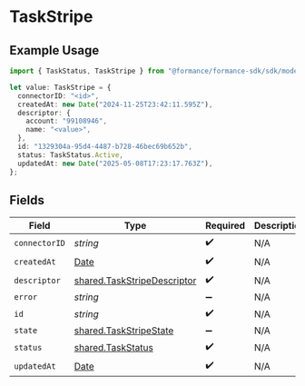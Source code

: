 # TaskStripe

## Example Usage

```typescript
import { TaskStatus, TaskStripe } from "@formance/formance-sdk/sdk/models/shared";

let value: TaskStripe = {
  connectorID: "<id>",
  createdAt: new Date("2024-11-25T23:42:11.595Z"),
  descriptor: {
    account: "99108946",
    name: "<value>",
  },
  id: "1329304a-95d4-4487-b728-46bec69b652b",
  status: TaskStatus.Active,
  updatedAt: new Date("2025-05-08T17:23:17.763Z"),
};
```

## Fields

| Field                                                                                         | Type                                                                                          | Required                                                                                      | Description                                                                                   |
| --------------------------------------------------------------------------------------------- | --------------------------------------------------------------------------------------------- | --------------------------------------------------------------------------------------------- | --------------------------------------------------------------------------------------------- |
| `connectorID`                                                                                 | *string*                                                                                      | :heavy_check_mark:                                                                            | N/A                                                                                           |
| `createdAt`                                                                                   | [Date](https://developer.mozilla.org/en-US/docs/Web/JavaScript/Reference/Global_Objects/Date) | :heavy_check_mark:                                                                            | N/A                                                                                           |
| `descriptor`                                                                                  | [shared.TaskStripeDescriptor](../../../sdk/models/shared/taskstripedescriptor.md)             | :heavy_check_mark:                                                                            | N/A                                                                                           |
| `error`                                                                                       | *string*                                                                                      | :heavy_minus_sign:                                                                            | N/A                                                                                           |
| `id`                                                                                          | *string*                                                                                      | :heavy_check_mark:                                                                            | N/A                                                                                           |
| `state`                                                                                       | [shared.TaskStripeState](../../../sdk/models/shared/taskstripestate.md)                       | :heavy_minus_sign:                                                                            | N/A                                                                                           |
| `status`                                                                                      | [shared.TaskStatus](../../../sdk/models/shared/taskstatus.md)                                 | :heavy_check_mark:                                                                            | N/A                                                                                           |
| `updatedAt`                                                                                   | [Date](https://developer.mozilla.org/en-US/docs/Web/JavaScript/Reference/Global_Objects/Date) | :heavy_check_mark:                                                                            | N/A                                                                                           |